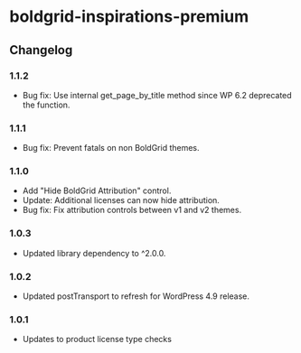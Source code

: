 # boldgrid-inspirations-premium

## Changelog ##

### 1.1.2 ###
* Bug fix: Use internal get_page_by_title method since WP 6.2 deprecated the function.

### 1.1.1 ###
* Bug fix: Prevent fatals on non BoldGrid themes.

### 1.1.0 ###
* Add "Hide BoldGrid Attribution" control.
* Update: Additional licenses can now hide attribution.
* Bug fix: Fix attribution controls between v1 and v2 themes.

### 1.0.3 ###
* Updated library dependency to ^2.0.0.

### 1.0.2 ###
* Updated postTransport to refresh for WordPress 4.9 release.

### 1.0.1 ###
* Updates to product license type checks
